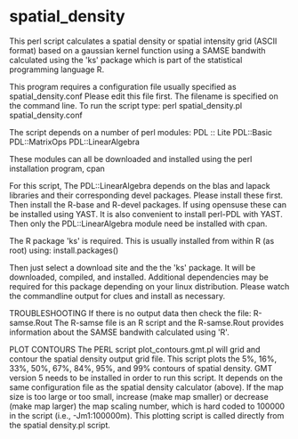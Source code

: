 spatial_density
===============

This perl script calculates a spatial density or spatial intensity grid (ASCII format) based on a gaussian kernel function using a SAMSE bandwith calculated using the 'ks' package which is part of the statistical programming language R. 

This program requires a configuration file usually specified as spatial_density.conf
Please edit this file first.
The filename is specified on the command line. To run the script type:
perl spatial_density.pl spatial_density.conf

The script depends on a number of perl modules:
PDL :: Lite
PDL::Basic
PDL::MatrixOps
PDL::LinearAlgebra

These modules can all be downloaded and installed using the perl installation program, cpan

For this script, The PDL::LinearAlgebra depends on the blas and lapack libraries and their corresponding devel packages. Please install these first. Then install the R-base and R-devel packages. If using opensuse these can be installed using YAST. It is also convenient to install perl-PDL with YAST. Then only the PDL::LinearAlgebra module need be installed with cpan. 

The R package 'ks' is required. This is usually installed from within R (as root) using:
install.packages()

Then just select a download site and the the 'ks' package. It will be downloaded, compiled, and installed. Additional dependencies may be required for this package depending on your linux distribution. Please watch the commandline output for clues and install as necessary.

TROUBLESHOOTING
If there is no output data then check the file: R-samse.Rout
The R-samse file is an R script and the R-samse.Rout 
provides information about
the SAMSE bandwith calculated using 'R'.

PLOT CONTOURS
The PERL script plot_contours.gmt.pl will grid and contour the spatial density output grid file. This script plots the 5%, 16%, 33%, 50%, 67%, 84%, 95%, and 99% contours of spatial density. GMT version 5 needs to be installed in order to run this script. It depends on the same configuration file as the spatial density calculator (above). If the map size is too large or too small, increase (make map smaller) or decrease (make map larger) the map scaling number, which is hard coded to 100000 in the script (i.e.,  -Jm1:100000m). This plotting script is called directly from the spatial density.pl script. 
